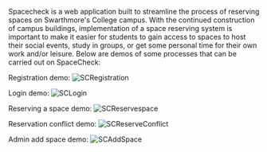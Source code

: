Spacecheck is a web application built to streamline the process of reserving spaces on Swarthmore's College campus. With the continued construction of campus buildings, implementation of a space reserving system is important to make it easier for students to gain access to spaces to host their social events, study in groups, or get some personal time for their own work and/or leisure. Below are demos of some processes that can be carried out on SpaceCheck:

Registration demo:
![SCRegistration](https://github.com/user-attachments/assets/0b122de4-8255-4b18-9600-224d9df03aa8)



Login demo:
![SCLogin](https://github.com/user-attachments/assets/5f45572f-ffdf-4f07-8508-f8f87f74fef8)


Reserving a space demo:
![SCReservespace](https://github.com/user-attachments/assets/1b6acb29-f84b-4073-802d-824b5a42a2d7)


Reservation conflict demo:
![SCReserveConflict](https://github.com/user-attachments/assets/93f60e10-6400-4131-a269-a75f0a995060)


Admin add space demo:
![SCAddSpace](https://github.com/user-attachments/assets/76b75983-4a2d-4bd6-8d58-a1b3119acbb9)
